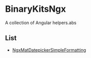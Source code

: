 # BinaryKitsNgx

A collection of Angular helpers.abs

## List

- [NgxMatDatepickerSimpleFormatting](https://github.com/BinaryKits/BinaryKits-ngx/tree/master/projects/ngx-mat-datepicker-simple-formatting)
